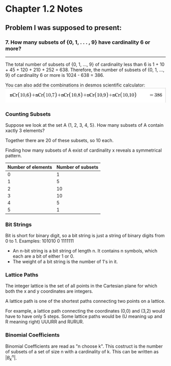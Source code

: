 # Chapter 1.2 Notes

## Problem I was supposed to present:
### 7. How many subsets of {0, 1, . . . , 9} have cardinality 6 or more?
___________________________________________
The total number of subsets of {0, 1, ..., 9} of cardinality less than 6 is 1 + 10 + 45 + 120 + 210 + 252 = 638. Therefore, the number of subsets of {0, 1, ..., 9} of cardinality 6 or more is 1024 - 638 = 386.

You can also add the combinations in desmos scientific calculator:
![equation](https://github.com/thirdball/csc208/blob/main/ch1_counting/equation.png)

### Counting Subsets
Suppose we look at the set A  {1, 2, 3, 4, 5}. How many subsets of A contain xactly 3 elements?

Together there are 20
of these subsets, so 10 each.

Finding how many subsets of A exist of cardinality x reveals a symmetrical pattern.

| Number of elements | Number of subsets|
| -------------------|------------------|
|0                   |1                 |
|1                   |5                 |
|2                   |10                |
|3                   |10                |
|4                   |5                 |
|5                   |1                 |
### Bit Strings
Bit is short for binary digit, so a bit string is just a string of binary digits from 0 to 1.
Examples:
101010   0   1111111

- An n-bit string is a bit string of length n. It contains n symbols, which each are a bit of either 1 or 0.
- The weight of a bit string is the number of 1's in it.

### Lattice Paths
The integer lattice is the set of all points in the Cartesian plane for which both the x and y coordinates are integers.

A lattice path is one of the shortest paths connecting two points on a lattice.

For example, a lattice path connecting the coordinates (0,0) and (3,2) would have to have only 5 steps. Some lattice paths would be (U meaning up and R meaning right) UUURR and RURUR.

### Binomial Coefficients

Binomial Coefficients are read as "n choose k". This costruct is the number of subsets of a set of size n with a cardinality of k.
This can be written as $|B_k^n|$.
